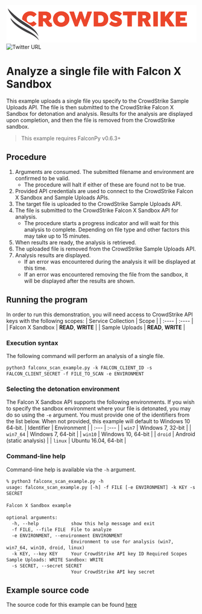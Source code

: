 ![CrowdStrike Falcon](https://raw.githubusercontent.com/CrowdStrike/falconpy/main/docs/asset/cs-logo.png)
![Twitter URL](https://img.shields.io/twitter/url?label=Follow%20%40CrowdStrike&style=social&url=https%3A%2F%2Ftwitter.com%2FCrowdStrike)

# Analyze a single file with Falcon X Sandbox
This example uploads a single file you specify to the CrowdStrike Sample Uploads API.
The file is then submitted to the CrowdStrike Falcon X Sandbox for detonation and analysis.
Results for the analysis are displayed upon completion, and then the file is removed from the 
CrowdStrike sandbox.

> This example requires FalconPy v0.6.3+

## Procedure
1. Arguments are consumed. The submitted filename and environment are confirmed to be valid.
    - The procedure will halt if either of these are found not to be true.
2. Provided API credentials are used to connect to the CrowdStrike Falcon X Sandbox and Sample Uploads APIs.
3. The target file is uploaded to the CrowdStrike Sample Uploads API.
4. The file is submitted to the CrowdStrike Falcon X Sandbox API for analysis.
    - The procedure starts a progress indicator and will wait for this analysis to complete. Depending on file type and other factors this may take up to 15 minutes.
5. When results are ready, the analysis is retrieved.
6. The uploaded file is removed from the CrowdStrike Sample Uploads API.
7. Analysis results are displayed.
    - If an error was encountered during the analysis it will be displayed at this time.
    - If an error was encountered removing the file from the sandbox, it will be displayed after the results are shown.

## Running the program
In order to run this demonstration, you will need access to CrowdStrike API keys with the following scopes:
| Service Collection | Scope |
| :---- | :---- |
| Falcon X Sandbox | __READ__, __WRITE__ |
| Sample Uploads | __READ__, __WRITE__ |

### Execution syntax
The following command will perform an analysis of a single file.

```shell
python3 falconx_scan_example.py -k FALCON_CLIENT_ID -s FALCON_CLIENT_SECRET -f FILE_TO_SCAN -e ENVIRONMENT
```

### Selecting the detonation environment
The Falcon X Sandbox API supports the following environments. If you wish to specify the sandbox environment where your file is detonated, you may do so using the `-e` argument. You must provide one of the identifiers from the list below.  When not provided, this example will default to Windows 10 64-bit.
| Identifier | Environment |
| :--- | :--- |
| `win7` | Windows 7, 32-bit |
| `win7_64` | Windows 7, 64-bit |
| `win10` | Windows 10, 64-bit |
| `droid` | Android (static analysis) |
| `linux` | Ubuntu 16.04, 64-bit |

### Command-line help
Command-line help is available via the `-h` argument.

```shell
% python3 falconx_scan_example.py -h
usage: falconx_scan_example.py [-h] -f FILE [-e ENVIRONMENT] -k KEY -s SECRET

Falcon X Sandbox example

optional arguments:
  -h, --help            show this help message and exit
  -f FILE, --file FILE  File to analyze
  -e ENVIRONMENT, --environment ENVIRONMENT
                        Environment to use for analysis (win7, win7_64, win10, droid, linux)
  -k KEY, --key KEY     Your CrowdStrike API key ID Required Scopes Sample Uploads: WRITE Sandbox: WRITE
  -s SECRET, --secret SECRET
                        Your CrowdStrike API key secret
```

## Example source code
The source code for this example can be found [here](falconx_scan_example.py)